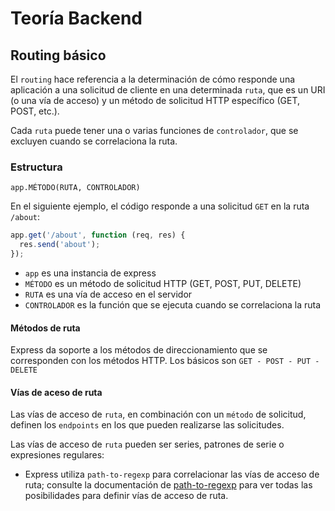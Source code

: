 # Teoría Backend

## Routing básico

El `routing` hace referencia a la determinación de cómo responde una aplicación a una solicitud de cliente en una determinada `ruta`, que es un URI (o una vía de acceso) y un método de solicitud HTTP específico (GET, POST, etc.).

Cada `ruta` puede tener una o varias funciones de `controlador`, que se excluyen cuando se correlaciona la ruta.  

### Estructura

`app.MÉTODO(RUTA, CONTROLADOR)`

En el siguiente ejemplo, el código responde a una solicitud `GET` en la ruta `/about`:

```javascript
app.get('/about', function (req, res) {
  res.send('about');
});
```
- `app` es una instancia de express
- `MÉTODO` es un método de solicitud HTTP (GET, POST, PUT, DELETE)
- `RUTA` es una vía de acceso en el servidor
- `CONTROLADOR` es la función que se ejecuta cuando se correlaciona la ruta  

#### Métodos de ruta

Express da soporte a los métodos de direccionamiento que se corresponden con los métodos HTTP. Los básicos son `GET - POST - PUT - DELETE`  

#### Vías de aceso de ruta

Las vías de acceso de `ruta`, en combinación con un `método` de solicitud, definen los `endpoints` en los que pueden realizarse las solicitudes.

Las vías de acceso de `ruta` pueden ser series, patrones de serie o expresiones regulares:

- Express utiliza `path-to-regexp` para correlacionar las vías de acceso de ruta; consulte la documentación de [path-to-regexp](https://www.npmjs.com/package/path-to-regexp) para ver todas las posibilidades para definir vías de acceso de ruta.